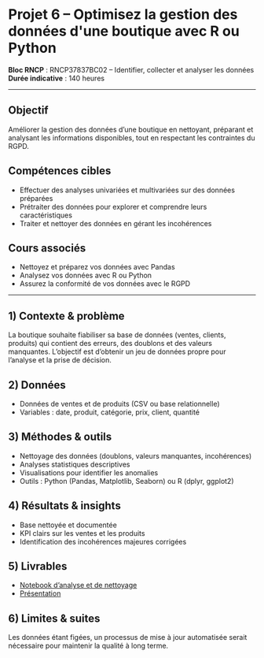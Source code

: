 # Projet 6 – Optimisez la gestion des données d'une boutique avec R ou Python

**Bloc RNCP** : RNCP37837BC02 – Identifier, collecter et analyser les données  
**Durée indicative** : 140 heures  

---

## Objectif
Améliorer la gestion des données d’une boutique en nettoyant, préparant et analysant les informations disponibles, tout en respectant les contraintes du RGPD.

## Compétences cibles
- Effectuer des analyses univariées et multivariées sur des données préparées  
- Prétraiter des données pour explorer et comprendre leurs caractéristiques  
- Traiter et nettoyer des données en gérant les incohérences  

## Cours associés
- Nettoyez et préparez vos données avec Pandas  
- Analysez vos données avec R ou Python  
- Assurez la conformité de vos données avec le RGPD  

---

## 1) Contexte & problème
La boutique souhaite fiabiliser sa base de données (ventes, clients, produits) qui contient des erreurs, des doublons et des valeurs manquantes. L’objectif est d’obtenir un jeu de données propre pour l’analyse et la prise de décision.

## 2) Données
- Données de ventes et de produits (CSV ou base relationnelle)  
- Variables : date, produit, catégorie, prix, client, quantité  

## 3) Méthodes & outils
- Nettoyage des données (doublons, valeurs manquantes, incohérences)  
- Analyses statistiques descriptives  
- Visualisations pour identifier les anomalies  
- Outils : Python (Pandas, Matplotlib, Seaborn) ou R (dplyr, ggplot2)  

## 4) Résultats & insights
- Base nettoyée et documentée  
- KPI clairs sur les ventes et les produits  
- Identification des incohérences majeures corrigées  

## 5) Livrables
- [Notebook d’analyse et de nettoyage](Gwynn_Gabriel_1_notebook_012025.ipynb)  
- [Présentation](Gwynn_Gabriel_2_presentation_012025.pdf)  

## 6) Limites & suites
Les données étant figées, un processus de mise à jour automatisée serait nécessaire pour maintenir la qualité à long terme.

